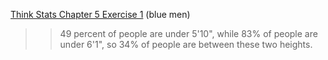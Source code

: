 [Think Stats Chapter 5 Exercise 1](http://greenteapress.com/thinkstats2/html/thinkstats2006.html#toc50) (blue men)

>> 49 percent of people are under 5'10", while 83% of people are under 6'1", so 34% of people are between these two heights.

